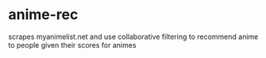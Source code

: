# anime-rec
scrapes myanimelist.net and use collaborative filtering to recommend anime to people given their scores for animes
